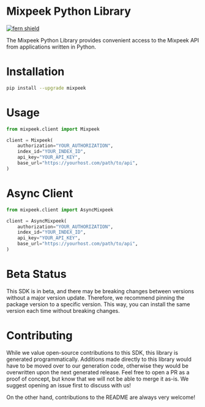 <!-- Begin Title, generated by Fern  -->
# Mixpeek Python Library

[![fern shield](https://img.shields.io/badge/%F0%9F%8C%BF-SDK%20generated%20by%20Fern-brightgreen)](https://github.com/fern-api/fern)

The Mixpeek Python Library provides convenient access to the Mixpeek API from applications written in Python.
<!-- End Title  -->

<!-- Begin Installation, generated by Fern  -->
# Installation

```sh
pip install --upgrade mixpeek
```
<!-- End Installation  -->

<!-- Begin Usage, generated by Fern  -->
# Usage

```python
from mixpeek.client import Mixpeek

client = Mixpeek(
    authorization="YOUR_AUTHORIZATION",
    index_id="YOUR_INDEX_ID",
    api_key="YOUR_API_KEY",
    base_url="https://yourhost.com/path/to/api",
)
```
<!-- End Usage  -->

<!-- Begin Async Usage, generated by Fern  -->
# Async Client

```python
from mixpeek.client import AsyncMixpeek

client = AsyncMixpeek(
    authorization="YOUR_AUTHORIZATION",
    index_id="YOUR_INDEX_ID",
    api_key="YOUR_API_KEY",
    base_url="https://yourhost.com/path/to/api",
)
```
<!-- End Async Usage  -->

<!-- Begin Status, generated by Fern  -->
# Beta Status

This SDK is in beta, and there may be breaking changes between versions without a major 
version update. Therefore, we recommend pinning the package version to a specific version. 
This way, you can install the same version each time without breaking changes.
<!-- End Status  -->

<!-- Begin Contributing, generated by Fern  -->
# Contributing

While we value open-source contributions to this SDK, this library is generated programmatically. 
Additions made directly to this library would have to be moved over to our generation code, 
otherwise they would be overwritten upon the next generated release. Feel free to open a PR as
 a proof of concept, but know that we will not be able to merge it as-is. We suggest opening 
an issue first to discuss with us!

On the other hand, contributions to the README are always very welcome!
<!-- End Contributing  -->

